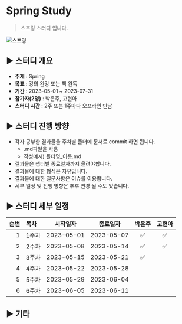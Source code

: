 Spring Study
=============
> 스프링 스터디 입니다.

![스프링](https://blog.kakaocdn.net/dn/cIyQnr/btrFnBA41CC/XzqfKhwh0dknviFyAlPLj0/img.png)

## :arrow_forward: 스터디 개요
* **주제** : Spring
* **목표** : 강의 완강 또는 책 완독
* **기간** : 2023-05-01 ~ 2023-07-31
* **참가자(2명)** : 박은주, 고현아
* **스터디 시간** : 2주 또는 1주마다 오프라인 만남

##  :arrow_forward: 스터디 진행 방향
* 각자 공부한 결과물을 주차별 폴더에 문서로 commit 하면 됩니다.
  * .md파일을 사용
  * 작성예시) 폴더명_이름.md
* 결과물은 챕터별 종료일자까지 올려야합니다.
* 결과물에 대한 형식은 자유입니다.
* 결과물에 대한 질문사항은 이슈를 이용합니다.
* 세부 일정 및 진행 방향은 추후 변경 될 수도 있습니다.

## :arrow_forward: 스터디 세부 일정
| 순번 | 목차              | 시작일자 | 종료일자 | 박은주 | 고현아 |
| ------: | :---------------| -------|-------|:-------:|:-------:|
| 1 | 1주차 | 2023-05-01 | 2023-05-07 | :white_check_mark: | :white_check_mark: |
| 2 | 2주차 | 2023-05-08 | 2023-05-14 | :white_check_mark: | :white_check_mark: |
| 3 | 3주차 | 2023-05-15 | 2023-05-21 | :white_check_mark: |  |
| 4 | 4주차 | 2023-05-22 | 2023-05-28 |  |  |
| 5 | 5주차 | 2023-05-29 | 2023-06-04 |  |  |
| 6 | 6주차 | 2023-06-05 | 2023-06-11 |  |  |

## :arrow_forward: 기타

